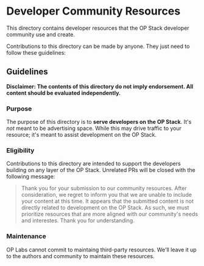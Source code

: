 # Developer Community Resources

This directory contains developer resources that the OP Stack developer community use and create. 

Contributions to this directory can be made by anyone. They just need to follow these guidelines:

## Guidelines

**Disclaimer: The contents of this directory do not imply endorsement. All content should be evaluated independently.**

### Purpose

The purpose of this directory is to **serve developers on the OP Stack**. It's _not_ meant to be advertising space. While this may drive traffic to your resource; it's meant to assist development on the OP Stack.

### Eligibility

Contributions to this directory are intended to support the developers building on any layer of the OP Stack. Unrelated PRs will be closed with the following message:

> Thank you for your submission to our community resources. After consideration, we regret to inform you that we are unable to include your content at this time.
> It appears that the submitted content is not directly related to development on the OP Stack. As such, we must prioritize resources that are more aligned with our community's needs and interestes.
> Thank you for understanding.

### Maintenance

OP Labs cannot commit to maintaing third-party resources. We'll leave it up to the authors and community to maintain these resources.
